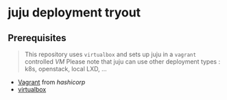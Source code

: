 # juju deployment tryout

## Prerequisites

> This repository uses `virtualbox` and sets up juju in a `vagrant` controlled _VM_
> Please note that juju can use other deployment types : k8s, openstack, local LXD, ...

- [Vagrant](https://www.vagrantup.com/downloads) from _hashicorp_
- [virtualbox](https://www.virtualbox.org/wiki/Downloads)